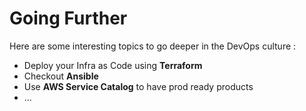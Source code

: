# Going Further

Here are some interesting topics to go deeper in the DevOps culture :
  
- Deploy your Infra as Code using **Terraform**
- Checkout **Ansible**
- Use **AWS Service Catalog** to have prod ready products
- ...